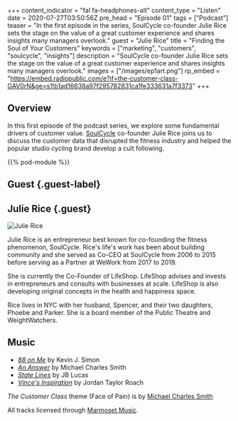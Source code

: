 +++
content_indicator = "fal fa-headphones-alt"
content_type = "Listen"
date = 2020-07-27T03:50:56Z
pre_head = "Episode 01"
tags = ["Podcast"]
teaser = "In the first episode in the series, SoulCycle co-founder Julie Rice sets the stage on the value of a great customer experience and shares insights many managers overlook."
guest = "Julie Rice"
title = "Finding the Soul of Your Customers"
keywords = ["marketing", "customers", "soulcycle", "insights"]
description = "SoulCycle co-founder Julie Rice sets the stage on the value of a great customer experience and shares insights many managers overlook."
images = ["/images/ep1art.png"]
rp_embed = "https://embed.radiopublic.com/e?if=the-customer-class-GAV0rN&ge=s1!b1ad16638a97f295782831ca1fe333631a7f3373"
+++

## Overview

In this first episode of the podcast series, we explore some fundamental drivers of customer value. [SoulCycle](https://www.soul-cycle.com/) co-founder Julie Rice joins us to discuss the customer data that disrupted the fitness industry and helped the popular studio cycling brand develop a cult following.

{{% pod-module %}}

## Guest {.guest-label}
##  Julie Rice {.guest}

![Julie Rice](/images/jr-landscape.jpg)

Julie Rice is an entrepreneur best known for co-founding the fitness phenomenon, SoulCycle. Rice's life's work has been about building community and she served as Co-CEO at SoulCycle from 2006 to 2015 before serving as a Partner at WeWork from 2017 to 2019. 

She is currently the Co-Founder of LifeShop. LifeShop advises and invests in entrepreneurs and consults with businesses at scale. LifeShop is also developing original concepts in the health and happiness space. 

Rice lives in NYC with her husband, Spencer, and their two daughters, Phoebe and Parker.  She is a board member of the Public Theatre and WeightWatchers.

## Music

- *[88 on Me](https://www.marmosetmusic.com/browse/48113-88-on-me-instrumental)* by Kevin J. Simon
- *[An Answer](https://www.marmosetmusic.com/browse/3251-an-answer-instrumental)* by Michael Charles Smith
- *[State Lines](https://www.marmosetmusic.com/browse/42099-state-lines-instrumental)* by JB Lucas
- *[Vince's Inspiration](https://www.marmosetmusic.com/browse/70923-vince-s-inspiration-instrumental)* by Jordan Taylor Roach

_The Customer Class_ theme (Face of Pain) is by [Michael Charles Smith](https://www.marmosetmusic.com/artists/michael-charles-smith)

All tracks licensed through [Marmoset Music](https://www.marmosetmusic.com/).
